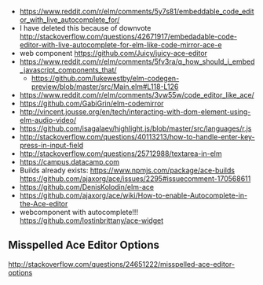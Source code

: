 - https://www.reddit.com/r/elm/comments/5y7s81/embeddable_code_editor_with_live_autocomplete_for/
- I have deleted this because of downvote http://stackoverflow.com/questions/42671917/embedadable-code-editor-with-live-autocomplete-for-elm-like-code-mirror-ace-e
- web component https://github.com/Juicy/juicy-ace-editor
- https://www.reddit.com/r/elm/comments/5fv3ra/q_how_should_i_embed_javascript_components_that/
  - https://github.com/lukewestby/elm-codegen-preview/blob/master/src/Main.elm#L118-L126
- https://www.reddit.com/r/elm/comments/3vw55w/code_editor_like_ace/
- https://github.com/GabiGrin/elm-codemirror
- http://vincent.jousse.org/en/tech/interacting-with-dom-element-using-elm-audio-video/
- https://github.com/isagalaev/highlight.js/blob/master/src/languages/r.js
- http://stackoverflow.com/questions/40113213/how-to-handle-enter-key-press-in-input-field
- http://stackoverflow.com/questions/25712988/textarea-in-elm
- https://campus.datacamp.com
- Builds already exists: https://www.npmjs.com/package/ace-builds https://github.com/ajaxorg/ace/issues/2295#issuecomment-170568611
- https://github.com/DenisKolodin/elm-ace
- https://github.com/ajaxorg/ace/wiki/How-to-enable-Autocomplete-in-the-Ace-editor
- webcomponent with autocomplete!!! https://github.com/lostinbrittany/ace-widget

## Misspelled Ace Editor Options

http://stackoverflow.com/questions/24651222/misspelled-ace-editor-options
